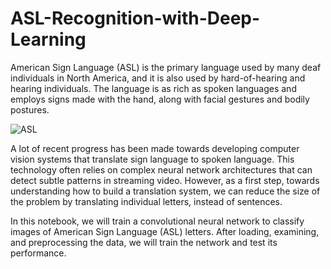 # ASL-Recognition-with-Deep-Learning
American Sign Language (ASL) is the primary language used by many deaf individuals in North America, and it is also used by hard-of-hearing and hearing individuals. The language is as rich as spoken languages and employs signs made with the hand, along with facial gestures and bodily postures.

![ASL](https://thermtide.com/wp-content/uploads/2019/10/Evelyn-Shue_Features_ASL-Class-900x720.jpg)

A lot of recent progress has been made towards developing computer vision systems that translate sign language to spoken language. This technology often relies on complex neural network architectures that can detect subtle patterns in streaming video. However, as a first step, towards understanding how to build a translation system, we can reduce the size of the problem by translating individual letters, instead of sentences.

In this notebook, we will train a convolutional neural network to classify images of American Sign Language (ASL) letters. After loading, examining, and preprocessing the data, we will train the network and test its performance.
